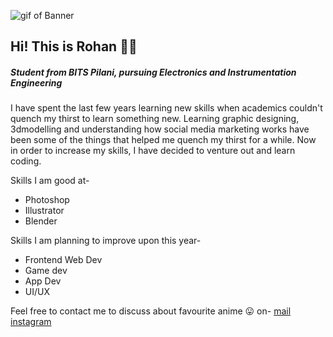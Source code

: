 ![gif of Banner](https://github.com/rohan-musk/rohan-musk/blob/main/banner.gif)
## Hi! This is Rohan :raising_hand_man:
##### Student from BITS Pilani, pursuing Electronics and Instrumentation Engineering

I have spent the last few years learning new skills when academics couldn't quench my thirst to learn something new. Learning graphic designing, 3dmodelling and understanding how social media marketing works have been some of the things that helped me quench my thirst for a while. Now in order to increase my skills, I have decided to venture out and learn coding.

Skills I am good at-
* Photoshop
* Illustrator
* Blender

Skills I am planning to improve upon this year-
* Frontend Web Dev
* Game dev
* App Dev
* UI/UX

Feel free to contact me to discuss about favourite anime :stuck_out_tongue: on-
[mail](rohanmuskawad1201@gmail.com)
[instagram](https://www.instagram.com/rohanmusk/)
